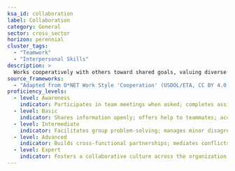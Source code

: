 ```yaml
---
ksa_id: collaboration
label: Collaboration
category: General
sector: cross_sector
horizon: perennial
cluster_tags:
  - "Teamwork"
  - "Interpersonal Skills"
description: >
  Works cooperatively with others toward shared goals, valuing diverse perspectives and resolving conflicts constructively.
source_frameworks:
  - "Adapted from O*NET Work Style 'Cooperation' (USDOL/ETA, CC BY 4.0)"
proficiency_levels:
  - level: Awareness
    indicator: Participates in team meetings when asked; completes assigned group tasks.
  - level: Basic
    indicator: Shares information openly; offers help to teammates; accepts feedback.
  - level: Intermediate
    indicator: Facilitates group problem-solving; manages minor disagreements respectfully.
  - level: Advanced
    indicator: Builds cross-functional partnerships; mediates conflicts to consensus.
  - level: Expert
    indicator: Fosters a collaborative culture across the organization; designs systems that reward teamwork and shared success.
---
```

